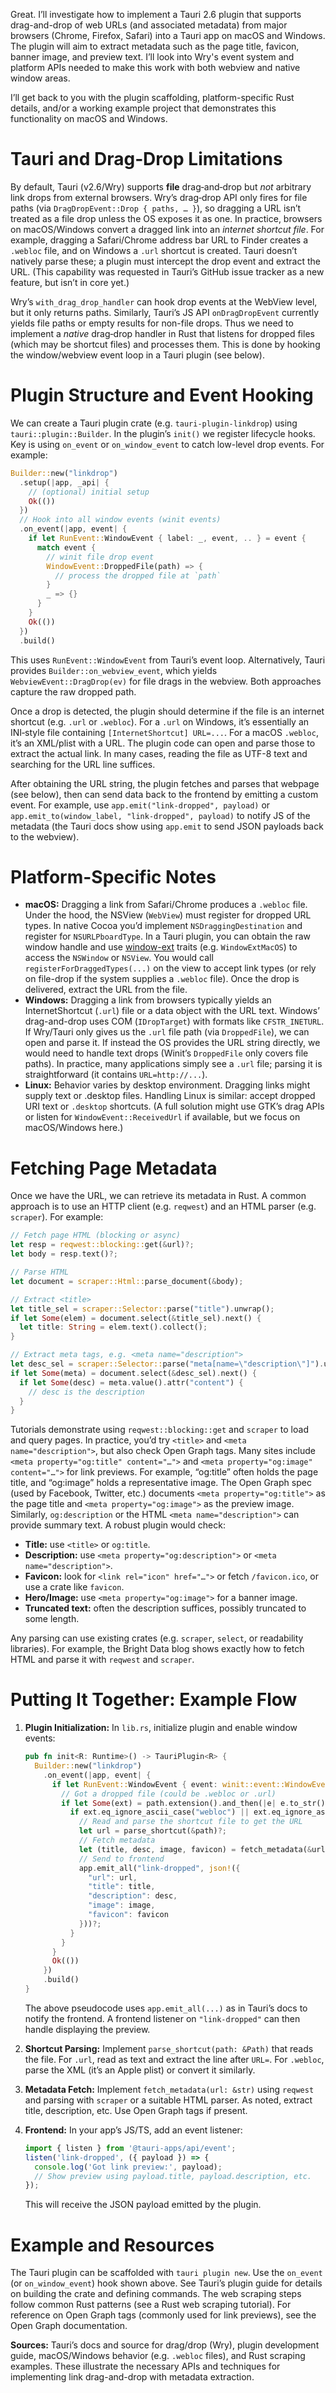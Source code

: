 Great. I’ll investigate how to implement a Tauri 2.6 plugin that supports drag-and-drop of web URLs (and associated metadata) from major browsers (Chrome, Firefox, Safari) into a Tauri app on macOS and Windows. The plugin will aim to extract metadata such as the page title, favicon, banner image, and preview text. I’ll look into Wry's event system and platform APIs needed to make this work with both webview and native window areas.

I’ll get back to you with the plugin scaffolding, platform-specific Rust details, and/or a working example project that demonstrates this functionality on macOS and Windows.


# Tauri and Drag‐Drop Limitations

By default, Tauri (v2.6/Wry) supports **file** drag‐and‐drop but *not* arbitrary link drops from external browsers. Wry’s drag‐drop API only fires for file paths (via `DragDropEvent::Drop { paths, … }`), so dragging a URL isn’t treated as a file drop unless the OS exposes it as one. In practice, browsers on macOS/Windows convert a dragged link into an *internet shortcut file*. For example, dragging a Safari/Chrome address bar URL to Finder creates a `.webloc` file, and on Windows a `.url` shortcut is created. Tauri doesn’t natively parse these; a plugin must intercept the drop event and extract the URL. (This capability was requested in Tauri’s GitHub issue tracker as a new feature, but isn’t in core yet.)

Wry’s `with_drag_drop_handler` can hook drop events at the WebView level, but it only returns paths. Similarly, Tauri’s JS API `onDragDropEvent` currently yields file paths or empty results for non-file drops. Thus we need to implement a *native* drag‐drop handler in Rust that listens for dropped files (which may be shortcut files) and processes them. This is done by hooking the window/webview event loop in a Tauri plugin (see below).

# Plugin Structure and Event Hooking

We can create a Tauri plugin crate (e.g. `tauri-plugin-linkdrop`) using `tauri::plugin::Builder`. In the plugin’s `init()` we register lifecycle hooks. Key is using `on_event` or `on_window_event` to catch low-level drop events. For example:

```rust
Builder::new("linkdrop")
  .setup(|app, _api| {
    // (optional) initial setup
    Ok(())
  })
  // Hook into all window events (winit events)
  .on_event(|app, event| {
    if let RunEvent::WindowEvent { label: _, event, .. } = event {
      match event {
        // winit file drop event
        WindowEvent::DroppedFile(path) => {
          // process the dropped file at `path`
        }
        _ => {}
      }
    }
    Ok(())
  })
  .build()
```

This uses `RunEvent::WindowEvent` from Tauri’s event loop. Alternatively, Tauri provides `Builder::on_webview_event`, which yields `WebviewEvent::DragDrop(ev)` for file drags in the webview. Both approaches capture the raw dropped path.

Once a drop is detected, the plugin should determine if the file is an internet shortcut (e.g. `.url` or `.webloc`). For a `.url` on Windows, it’s essentially an INI‐style file containing `[InternetShortcut] URL=...`. For a macOS `.webloc`, it’s an XML/plist with a URL. The plugin code can open and parse those to extract the actual link. In many cases, reading the file as UTF-8 text and searching for the URL line suffices.

After obtaining the URL string, the plugin fetches and parses that webpage (see below), then can send data back to the frontend by emitting a custom event. For example, use `app.emit("link-dropped", payload)` or `app.emit_to(window_label, "link-dropped", payload)` to notify JS of the metadata (the Tauri docs show using `app.emit` to send JSON payloads back to the webview).

# Platform-Specific Notes

* **macOS:** Dragging a link from Safari/Chrome produces a `.webloc` file. Under the hood, the NSView (`WebView`) must register for dropped URL types. In native Cocoa you’d implement `NSDraggingDestination` and register for `NSURLPboardType`. In a Tauri plugin, you can obtain the raw window handle and use [window-ext](https://tauri.app/api/platform-specifics) traits (e.g. `WindowExtMacOS`) to access the `NSWindow` or `NSView`. You would call `registerForDraggedTypes(...)` on the view to accept link types (or rely on file-drop if the system supplies a `.webloc` file). Once the drop is delivered, extract the URL from the file.
* **Windows:** Dragging a link from browsers typically yields an InternetShortcut (`.url`) file or a data object with the URL text. Windows’ drag-and-drop uses COM (`IDropTarget`) with formats like `CFSTR_INETURL`. If Wry/Tauri only gives us the `.url` file path (via `DroppedFile`), we can open and parse it. If instead the OS provides the URL string directly, we would need to handle text drops (Winit’s `DroppedFile` only covers file paths). In practice, many applications simply see a `.url` file; parsing it is straightforward (it contains `URL=http://...`).
* **Linux:** Behavior varies by desktop environment. Dragging links might supply text or .desktop files. Handling Linux is similar: accept dropped URI text or `.desktop` shortcuts. (A full solution might use GTK’s drag APIs or listen for `WindowEvent::ReceivedUrl` if available, but we focus on macOS/Windows here.)

# Fetching Page Metadata

Once we have the URL, we can retrieve its metadata in Rust. A common approach is to use an HTTP client (e.g. `reqwest`) and an HTML parser (e.g. `scraper`). For example:

```rust
// Fetch page HTML (blocking or async)
let resp = reqwest::blocking::get(&url)?;
let body = resp.text()?;

// Parse HTML
let document = scraper::Html::parse_document(&body);

// Extract <title>
let title_sel = scraper::Selector::parse("title").unwrap();
if let Some(elem) = document.select(&title_sel).next() {
  let title: String = elem.text().collect();
}

// Extract meta tags, e.g. <meta name="description">
let desc_sel = scraper::Selector::parse("meta[name=\"description\"]").unwrap();
if let Some(meta) = document.select(&desc_sel).next() {
  if let Some(desc) = meta.value().attr("content") {
    // desc is the description
  }
}
```

Tutorials demonstrate using `reqwest::blocking::get` and `scraper` to load and query pages. In practice, you’d try `<title>` and `<meta name="description">`, but also check Open Graph tags. Many sites include `<meta property="og:title" content="…">` and `<meta property="og:image" content="…">` for link previews. For example, “og\:title” often holds the page title, and “og\:image” holds a representative image. The Open Graph spec (used by Facebook, Twitter, etc.) documents `<meta property="og:title">` as the page title and `<meta property="og:image">` as the preview image. Similarly, `og:description` or the HTML `<meta name="description">` can provide summary text. A robust plugin would check:

* **Title:** use `<title>` or `og:title`.
* **Description:** use `<meta property="og:description">` or `<meta name="description">`.
* **Favicon:** look for `<link rel="icon" href="…">` or fetch `/favicon.ico`, or use a crate like `favicon`.
* **Hero/Image:** use `<meta property="og:image">` for a banner image.
* **Truncated text:** often the description suffices, possibly truncated to some length.

Any parsing can use existing crates (e.g. `scraper`, `select`, or readability libraries). For example, the Bright Data blog shows exactly how to fetch HTML and parse it with `reqwest` and `scraper`.

# Putting It Together: Example Flow

1. **Plugin Initialization:** In `lib.rs`, initialize plugin and enable window events:

   ```rust
   pub fn init<R: Runtime>() -> TauriPlugin<R> {
     Builder::new("linkdrop")
       .on_event(|app, event| {
         if let RunEvent::WindowEvent { event: winit::event::WindowEvent::DroppedFile(path), .. } = event {
           // Got a dropped file (could be .webloc or .url)
           if let Some(ext) = path.extension().and_then(|e| e.to_str()) {
             if ext.eq_ignore_ascii_case("webloc") || ext.eq_ignore_ascii_case("url") {
               // Read and parse the shortcut file to get the URL
               let url = parse_shortcut(&path)?;
               // Fetch metadata
               let (title, desc, image, favicon) = fetch_metadata(&url)?;
               // Send to frontend
               app.emit_all("link-dropped", json!({
                 "url": url,
                 "title": title,
                 "description": desc,
                 "image": image,
                 "favicon": favicon
               }))?;
             }
           }
         }
         Ok(())
       })
       .build()
   }
   ```

   The above pseudocode uses `app.emit_all(...)` as in Tauri’s docs to notify the frontend. A frontend listener on `"link-dropped"` can then handle displaying the preview.

2. **Shortcut Parsing:** Implement `parse_shortcut(path: &Path)` that reads the file. For `.url`, read as text and extract the line after `URL=`. For `.webloc`, parse the XML (it’s an Apple plist) or convert it similarly.

3. **Metadata Fetch:** Implement `fetch_metadata(url: &str)` using `reqwest` and parsing with `scraper` or a suitable HTML parser. As noted, extract title, description, etc. Use Open Graph tags if present.

4. **Frontend:** In your app’s JS/TS, add an event listener:

   ```ts
   import { listen } from '@tauri-apps/api/event';
   listen('link-dropped', ({ payload }) => {
     console.log('Got link preview:', payload);
     // Show preview using payload.title, payload.description, etc.
   });
   ```

   This will receive the JSON payload emitted by the plugin.

# Example and Resources

The Tauri plugin can be scaffolded with `tauri plugin new`. Use the `on_event` (or `on_window_event`) hook shown above. See Tauri’s plugin guide for details on building the crate and defining commands. The web scraping steps follow common Rust patterns (see a Rust web scraping tutorial). For reference on Open Graph tags (commonly used for link previews), see the Open Graph documentation.

**Sources:** Tauri’s docs and source for drag/drop (Wry), plugin development guide, macOS/Windows behavior (e.g. `.webloc` files), and Rust scraping examples. These illustrate the necessary APIs and techniques for implementing link drag-and-drop with metadata extraction.
